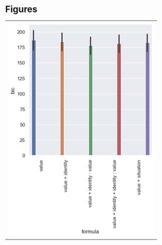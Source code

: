
# Figures

|                                 |
|:--------------------------------|
| ![](./base-bic-all_neuron-.png) |
